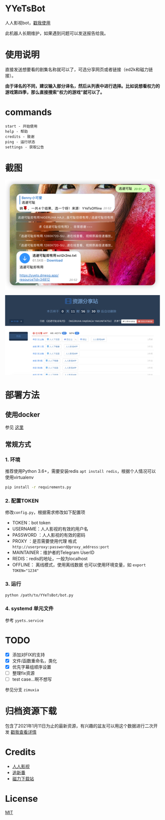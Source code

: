 # YYeTsBot

人人影视bot，[戳我使用](https://t.me/yyets_bot)

此机器人长期维护，如果遇到问题可以发送报告给我。

# 使用说明

直接发送想要看的剧集名称就可以了，可选分享网页或者链接（ed2k和磁力链接）。

**由于译名的不同，建议输入部分译名，然后从列表中进行选择。比如说想看权力的游戏第四季，那么直接搜索"权力的游戏"就可以了。**

# commands

```
start - 开始使用
help - 帮助
credits - 致谢
ping - 运行状态
settings - 获取公告
```

# 截图

![](assets/1.png)

![](assets/2.png)

# 部署方法

## 使用docker

参见 [这里](https://github.com/tgbot-collection/BotsRunner)

## 常规方式

### 1. 环境

推荐使用Python 3.6+，需要安装redis `apt install redis`，根据个人情况可以使用virtualenv

```bash
pip install -r requirements.py
```

### 2. 配置TOKEN

修改`config.py`，根据需求修改如下配置项

* TOKEN：bot token
* USERNAME：人人影视的有效的用户名
* PASSWORD ：人人影视的有效的密码
* PROXY ：是否需要使用代理 格式 `http://userproxy:password@proxy_address:port`
* MAINTAINER：维护者的Telegram UserID
* REDIS：redis的地址，一般为localhost
* OFFLINE： 离线模式，使用离线数据 也可以使用环境变量，如 `export TOKEN="1234"`

### 3. 运行

```bash
python /path/to/YYeTsBot/bot.py
```

### 4. systemd 单元文件

参考 `yyets.service`

# TODO
- [x] 添加对FIX的支持
- [x] 文件/函数重命名，类化
- [x] 优先字幕组顺序设置
- [ ] 整理fix资源
- [ ] test case...啊不想写

参见分支 `zimuxia`

# 归档资源下载

包含了2021年1月11日为止的最新资源，有兴趣的盆友可以用这个数据进行二次开发
[戳我查看详情](https://t.me/mikuri520/668)

# Credits

* [人人影视](http://www.zmz2019.com/)
* [追新番](http://www.zhuixinfan.com/main.php)
* [磁力下载站](http://oabt005.com/home.html)

# License

[MIT](LICENSE)
